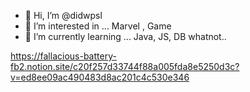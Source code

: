 - 👋 Hi, I’m @didwpsl
- 👀 I’m interested in ... Marvel , Game 
- 🌱 I’m currently learning ... Java, JS, DB whatnot.. 

https://fallacious-battery-fb2.notion.site/c20f257d33744f88a005fda8e5250d3c?v=ed8ee09ac490483d8ac201c4c530e346

